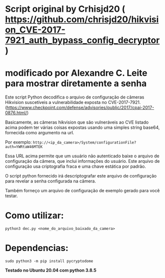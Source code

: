 # Script original by Crhisjd20 ( https://github.com/chrisjd20/hikvision_CVE-2017-7921_auth_bypass_config_decryptor )
# modificado por Alexandre C. Leite para mostrar diretamente a senha

Este script Python decodifica o arquivo de configuração de câmeras Hikvision suscetíveis a vulnerabilidade exposta no CVE-2017-7921.
(https://www.checkpoint.com/defense/advisories/public/2017/cpai-2017-0876.html/)

Basicamente, as câmeras hikvision que são vulneráveis ​​ao CVE listado acima podem ter várias coisas expostas usando uma simples string base64,
fornecida como argumento na url.

Por exemplo:  `http://<ip_da_camera>/System/configurationFile?auth=YWRtaW46MTEK`

Essa URL acima permite que um usuário não autenticado baixe o arquivo de configuração da câmera, que inclui informações do usuário. 
Este arquivo de configuração usa criptografia fraca e uma chave estática por padrão.

O script python fornecido irá descriptografar este arquivo de configuração para revelar a senha configurada na câmera.

Também forneço um arquivo de configuração de exemplo gerado para você testar.

# Como utilizar:

`python3 dec.py <nome_do_arquivo_baixado_da_camera>`


# Dependencias:

`sudo python3 -m pip install pycryptodome`

**Testado no Ubuntu 20.04 com python 3.8.5**
